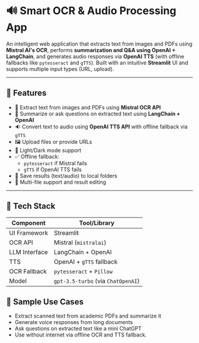# 🔊 Smart OCR & Audio Processing App

An intelligent web application that extracts text from images and PDFs using **Mistral AI's OCR**, performs **summarization and Q&A using OpenAI + LangChain**, and generates audio responses via **OpenAI TTS** (with offline fallbacks like `pytesseract` and `gTTS`). Built with an intuitive **Streamlit** UI and supports multiple input types (URL, upload).

---

## 🚀 Features

- 📄 Extract text from images and PDFs using **Mistral OCR API**
- 🧠 Summarize or ask questions on extracted text using **LangChain + OpenAI**
- 🔉 Convert text to audio using **OpenAI TTS API** with offline fallback via `gTTS`
- 🖼️ Upload files or provide URLs
- 🌙 Light/Dark mode support
- ✅ Offline fallback:
  - `pytesseract` if Mistral fails
  - `gTTS` if OpenAI TTS fails
- 📂 Save results (text/audio) to local folders
- 🧾 Multi-file support and result editing

---

## 🧰 Tech Stack

| Component       | Tool/Library              |
|----------------|---------------------------|
| UI Framework    | Streamlit                 |
| OCR API         | Mistral (`mistralai`)     |
| LLM Interface   | LangChain + OpenAI        |
| TTS             | OpenAI + `gTTS` fallback  |
| OCR Fallback    | `pytesseract` + `Pillow`  |
| Model           | `gpt-3.5-turbo` (via `ChatOpenAI`) |

## 🧪 Sample Use Cases

- Extract scanned text from academic PDFs and summarize it
- Generate voice responses from long documents
- Ask questions on extracted text like a mini ChatGPT
- Use without internet via offline OCR and TTS fallback.
